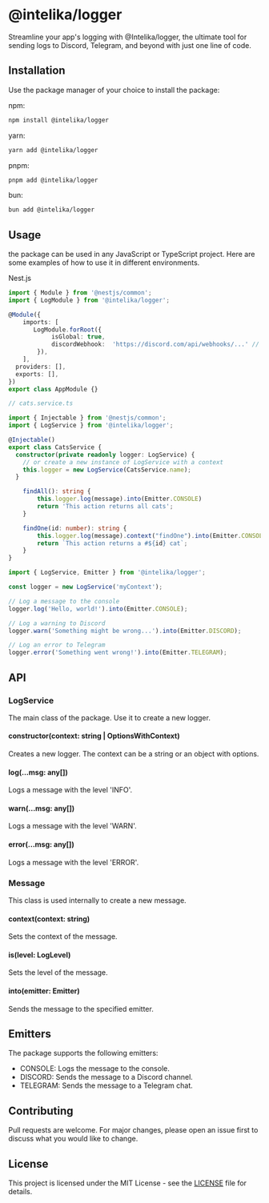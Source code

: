 
# @intelika/logger

Streamline your app's logging with @Intelika/logger, the ultimate tool for sending logs to Discord, Telegram, and beyond with just one line of code.


## Installation
Use the package manager of your choice to install the package:

npm:
```bash
npm install @intelika/logger
```
yarn:
```bash
yarn add @intelika/logger
```
pnpm:
```bash
pnpm add @intelika/logger
```
bun:
```bash
bun add @intelika/logger
```

## Usage
the package can be used in any JavaScript or TypeScript project. Here are some examples of how to use it in different environments.


Nest.js
```typescript
import { Module } from '@nestjs/common';
import { LogModule } from '@intelika/logger';

@Module({
    imports: [
       LogModule.forRoot({
            isGlobal: true,
            discordWebhook:  'https://discord.com/api/webhooks/...' // optional
        }),
    ],
  providers: [],
  exports: [],
})
export class AppModule {}

// cats.service.ts

import { Injectable } from '@nestjs/common';
import { LogService } from '@intelika/logger';

@Injectable()
export class CatsService {
  constructor(private readonly logger: LogService) {
    // or create a new instance of LogService with a context
    this.logger = new LogService(CatsService.name);
  }

    findAll(): string {
        this.logger.log(message).into(Emitter.CONSOLE)
        return 'This action returns all cats';
    }

    findOne(id: number): string {
        this.logger.log(message).context("findOne").into(Emitter.CONSOLE)
        return `This action returns a #${id} cat`;
    }
}

```



```typescript
import { LogService, Emitter } from '@intelika/logger';

const logger = new LogService('myContext');

// Log a message to the console
logger.log('Hello, world!').into(Emitter.CONSOLE);

// Log a warning to Discord
logger.warn('Something might be wrong...').into(Emitter.DISCORD);

// Log an error to Telegram
logger.error('Something went wrong!').into(Emitter.TELEGRAM);
```

## API

### LogService

The main class of the package. Use it to create a new logger.

#### constructor(context: string | OptionsWithContext)

Creates a new logger. The context can be a string or an object with options.

#### log(...msg: any[])

Logs a message with the level 'INFO'.

#### warn(...msg: any[])

Logs a message with the level 'WARN'.

#### error(...msg: any[])

Logs a message with the level 'ERROR'.

### Message

This class is used internally to create a new message.

#### context(context: string)

Sets the context of the message.

#### is(level: LogLevel)

Sets the level of the message.

#### into(emitter: Emitter)

Sends the message to the specified emitter.

## Emitters

The package supports the following emitters:

- CONSOLE: Logs the message to the console.
- DISCORD: Sends the message to a Discord channel.
- TELEGRAM: Sends the message to a Telegram chat.

## Contributing
Pull requests are welcome. For major changes, please open an issue first to discuss what you would like to change.



## License
This project is licensed under the MIT License - see the [LICENSE](LICENSE) file for details.
